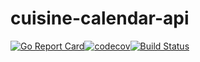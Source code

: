 # cuisine-calendar-api
[![Go Report Card](https://goreportcard.com/badge/github.com/lynshi/cuisine-calendar-api)](https://goreportcard.com/report/github.com/lynshi/cuisine-calendar-api)[![codecov](https://codecov.io/gh/lynshi/cuisine-calendar-api/branch/master/graph/badge.svg)](https://codecov.io/gh/lynshi/cuisine-calendar-api)[![Build Status](https://dev.azure.com/shilyndon/Cuisine%20Calendar/_apis/build/status/lynshi.cuisine-calendar-api?branchName=master)](https://dev.azure.com/shilyndon/Cuisine%20Calendar/_build/latest?definitionId=1&branchName=master)